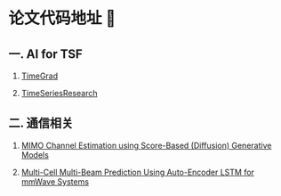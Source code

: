 # 论文代码地址 👋

## 一. AI for TSF
1. [TimeGrad](https://github.com/zalandoresearch/pytorch-ts)

2. [TimeSeriesResearch](https://github.com/BTDLOZC-SJTU/TimeSeriesResearch)

## 二. 通信相关
1. [MIMO Channel Estimation using Score-Based (Diffusion) Generative Models](https://github.com/utcsilab/score-based-channels)

2. [Multi-Cell Multi-Beam Prediction Using Auto-Encoder LSTM for mmWave Systems](https://github.com/shastpi/mmWave-ray-tracer-dataset)
